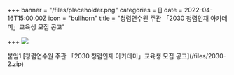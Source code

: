 +++
banner = "/files/placeholder.png"
categories = []
date = 2022-04-16T15:00:00Z
icon = "bullhorn"
title = "청렴연수원 주관 「2030 청렴인재 아카데미」교육생 모집 공고"

+++
![](/files/2030.jpg)

붙임1.\[청렴연수원 주관 「2030 청렴인재 아카데미」교육생 모집 공고\](/files/2030-2.zip)